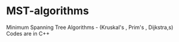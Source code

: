 # MST-algorithms
Minimum Spanning Tree  Algorithms - (Kruskal's , Prim's , Dijkstra,s)<br />
Codes are in C++
